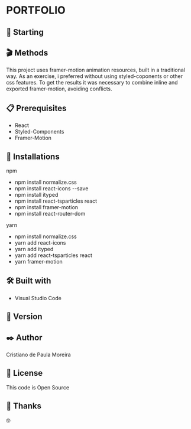 # PORTFOLIO

## 🚀 Starting

## 🎬 Methods

This project uses framer-motion animation resources, built in a traditional way. As an exercise, i preferred without using styled-coponents or other css features. To get the results it was necessary to combine inline and exported framer-motion, avoiding conflicts.

## 📋 Prerequisites

* React
* Styled-Components
* Framer-Motion

## 🔧 Installations

npm
* npm install normalize.css
* npm install react-icons --save
* npm install ityped
* npm install react-tsparticles react
* npm install framer-motion
* npm install react-router-dom

yarn 
* npm install normalize.css
* yarn add react-icons
* yarn add ityped
* yarn add react-tsparticles react
* yarn framer-motion

## 🛠️ Built with

* Visual Studio Code

## 📌 Version


## ✒️ Author

Cristiano de Paula Moreira

## 📄 License

This code is Open Source

## 🎁 Thanks

 🤓